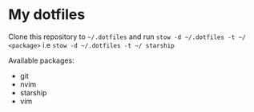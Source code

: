 # My dotfiles

Clone this repository to `~/.dotfiles` and run `stow -d ~/.dotfiles -t ~/ <package>` i.e `stow -d ~/.dotfiles -t ~/ starship`

Available packages:

- git
- nvim
- starship
- vim
